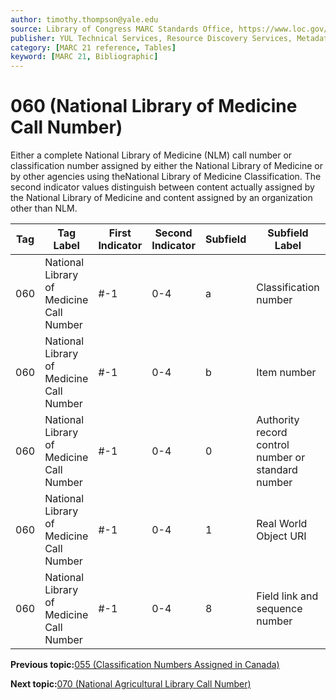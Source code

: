 ```yaml
---
author: timothy.thompson@yale.edu
source: Library of Congress MARC Standards Office, https://www.loc.gov/marc/bibliographic/bd060.html
publisher: YUL Technical Services, Resource Discovery Services, Metadata Services Unit
category: [MARC 21 reference, Tables]
keyword: [MARC 21, Bibliographic]
---
```


# 060 \(National Library of Medicine Call Number\)

Either a complete National Library of Medicine \(NLM\) call number or classification number assigned by either the National Library of Medicine or by other agencies using theNational Library of Medicine Classification. The second indicator values distinguish between content actually assigned by the National Library of Medicine and content assigned by an organization other than NLM.

|Tag|Tag Label|First Indicator|Second Indicator|Subfield|Subfield Label|Repeatable|
|---|---------|---------------|----------------|--------|--------------|----------|
|060|National Library of Medicine Call Number|\#-1|0-4|a|Classification number|T|
|060|National Library of Medicine Call Number|\#-1|0-4|b|Item number|F|
|060|National Library of Medicine Call Number|\#-1|0-4|0|Authority record control number or standard number|T|
|060|National Library of Medicine Call Number|\#-1|0-4|1|Real World Object URI|T|
|060|National Library of Medicine Call Number|\#-1|0-4|8|Field link and sequence number|T|

**Previous topic:**[055 \(Classification Numbers Assigned in Canada\)](../tables/055_bib_table.md)

**Next topic:**[070 \(National Agricultural Library Call Number\)](../tables/070_bib_table.md)

